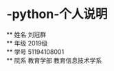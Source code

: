 # -python-个人说明
** 姓名       刘冠群  
** 年级       2019级  
** 学号       51194108001  
** 院系       教育学部 教育信息技术学系  
